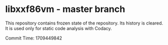 # libxxf86vm - master branch

This repository contains frozen state of the repository.
Its history is cleared. It is used only for static code
analysis with Codacy.

Commit Time: 1709449842